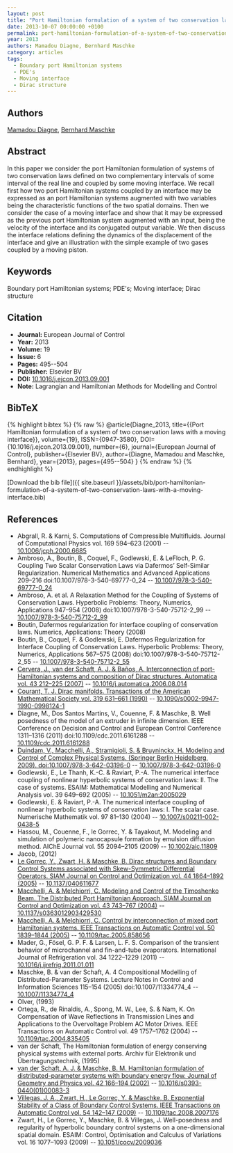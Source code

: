 ```yaml
---
layout: post
title: "Port Hamiltonian formulation of a system of two conservation laws with a moving interface"
date: 2013-10-07 00:00:00 +0100
permalink: port-hamiltonian-formulation-of-a-system-of-two-conservation-laws-with-a-moving-interface
year: 2013
authors: Mamadou Diagne, Bernhard Maschke
category: articles
tags:
  - Boundary port Hamiltonian systems
  - PDE's
  - Moving interface
  - Dirac structure
---
```

 
## Authors
[Mamadou Diagne](authors/mamadou-diagne), [Bernhard Maschke](authors/bernhard-maschke)
 
## Abstract
In this paper we consider the port Hamiltonian formulation of systems of two conservation laws defined on two complementary intervals of some interval of the real line and coupled by some moving interface. We recall first how two port Hamiltonian systems coupled by an interface may be expressed as an port Hamiltonian systems augmented with two variables being the characteristic functions of the two spatial domains. Then we consider the case of a moving interface and show that it may be expressed as the previous port Hamiltonian system augmented with an input, being the velocity of the interface and its conjugated output variable. We then discuss the interface relations defining the dynamics of the displacement of the interface and give an illustration with the simple example of two gases coupled by a moving piston.
 
## Keywords
Boundary port Hamiltonian systems; PDE's; Moving interface; Dirac structure
 
## Citation
- **Journal:** European Journal of Control
- **Year:** 2013
- **Volume:** 19
- **Issue:** 6
- **Pages:** 495--504
- **Publisher:** Elsevier BV
- **DOI:** [10.1016/j.ejcon.2013.09.001](https://doi.org/10.1016/j.ejcon.2013.09.001)
- **Note:** Lagrangian and Hamiltonian Methods for Modelling and Control
 
## BibTeX
{% highlight bibtex %}
{% raw %}
@article{Diagne_2013,
  title={{Port Hamiltonian formulation of a system of two conservation laws with a moving interface}},
  volume={19},
  ISSN={0947-3580},
  DOI={10.1016/j.ejcon.2013.09.001},
  number={6},
  journal={European Journal of Control},
  publisher={Elsevier BV},
  author={Diagne, Mamadou and Maschke, Bernhard},
  year={2013},
  pages={495--504}
}
{% endraw %}
{% endhighlight %}
 
[Download the bib file]({{ site.baseurl }}/assets/bib/port-hamiltonian-formulation-of-a-system-of-two-conservation-laws-with-a-moving-interface.bib)
 
## References
- Abgrall, R. & Karni, S. Computations of Compressible Multifluids. Journal of Computational Physics vol. 169 594–623 (2001) -- [10.1006/jcph.2000.6685](https://doi.org/10.1006/jcph.2000.6685)
- Ambroso, A., Boutin, B., Coquel, F., Godlewski, E. & LeFloch, P. G. Coupling Two Scalar Conservation Laws via Dafermos’ Self-Similar Regularization. Numerical Mathematics and Advanced Applications 209–216 doi:10.1007/978-3-540-69777-0_24 -- [10.1007/978-3-540-69777-0_24](https://doi.org/10.1007/978-3-540-69777-0_24)
- Ambroso, A. et al. A Relaxation Method for the Coupling of Systems of Conservation Laws. Hyperbolic Problems: Theory, Numerics, Applications 947–954 (2008) doi:10.1007/978-3-540-75712-2_99 -- [10.1007/978-3-540-75712-2_99](https://doi.org/10.1007/978-3-540-75712-2_99)
- Boutin, Dafermos regularization for interface coupling of conservation laws. Numerics, Applications: Theory (2008)
- Boutin, B., Coquel, F. & Godlewski, E. Dafermos Regularization for Interface Coupling of Conservation Laws. Hyperbolic Problems: Theory, Numerics, Applications 567–575 (2008) doi:10.1007/978-3-540-75712-2_55 -- [10.1007/978-3-540-75712-2_55](https://doi.org/10.1007/978-3-540-75712-2_55)
- [Cervera, J., van der Schaft, A. J. & Baños, A. Interconnection of port-Hamiltonian systems and composition of Dirac structures. Automatica vol. 43 212–225 (2007)](interconnection-of-port-hamiltonian-systems-and-composition-of-dirac-structures) -- [10.1016/j.automatica.2006.08.014](https://doi.org/10.1016/j.automatica.2006.08.014)
- [Courant, T. J. Dirac manifolds. Transactions of the American Mathematical Society vol. 319 631–661 (1990)](dirac-manifolds) -- [10.1090/s0002-9947-1990-0998124-1](https://doi.org/10.1090/s0002-9947-1990-0998124-1)
- Diagne, M., Dos Santos Martins, V., Couenne, F. & Maschke, B. Well posedness of the model of an extruder in infinite dimension. IEEE Conference on Decision and Control and European Control Conference 1311–1316 (2011) doi:10.1109/cdc.2011.6161288 -- [10.1109/cdc.2011.6161288](https://doi.org/10.1109/cdc.2011.6161288)
- [Duindam, V., Macchelli, A., Stramigioli, S. & Bruyninckx, H. Modeling and Control of Complex Physical Systems. (Springer Berlin Heidelberg, 2009). doi:10.1007/978-3-642-03196-0](modeling-and-control-of-complex-physical-systems) -- [10.1007/978-3-642-03196-0](https://doi.org/10.1007/978-3-642-03196-0)
- Godlewski, E., Le Thanh, K.-C. & Raviart, P.-A. The numerical interface coupling of nonlinear hyperbolic systems of conservation laws: II. The case of systems. ESAIM: Mathematical Modelling and Numerical Analysis vol. 39 649–692 (2005) -- [10.1051/m2an:2005029](https://doi.org/10.1051/m2an:2005029)
- Godlewski, E. & Raviart, P.-A. The numerical interface coupling of nonlinear hyperbolic systems of conservation laws: I. The scalar case. Numerische Mathematik vol. 97 81–130 (2004) -- [10.1007/s00211-002-0438-5](https://doi.org/10.1007/s00211-002-0438-5)
- Hassou, M., Couenne, F., le Gorrec, Y. & Tayakout, M. Modeling and simulation of polymeric nanocapsule formation by emulsion diffusion method. AIChE Journal vol. 55 2094–2105 (2009) -- [10.1002/aic.11809](https://doi.org/10.1002/aic.11809)
- Jacob, (2012)
- [Le Gorrec, Y., Zwart, H. & Maschke, B. Dirac structures and Boundary Control Systems associated with Skew-Symmetric Differential Operators. SIAM Journal on Control and Optimization vol. 44 1864–1892 (2005)](dirac-structures-and-boundary-control-systems-associated-with-skew-symmetric-differential-operators) -- [10.1137/040611677](https://doi.org/10.1137/040611677)
- [Macchelli, A. & Melchiorri, C. Modeling and Control of the Timoshenko Beam. The Distributed Port Hamiltonian Approach. SIAM Journal on Control and Optimization vol. 43 743–767 (2004)](modeling-and-control-of-the-timoshenko-beam-the-distributed-port-hamiltonian-approach) -- [10.1137/s0363012903429530](https://doi.org/10.1137/s0363012903429530)
- [Macchelli, A. & Melchiorri, C. Control by interconnection of mixed port Hamiltonian systems. IEEE Transactions on Automatic Control vol. 50 1839–1844 (2005)](control-by-interconnection-of-mixed-port-hamiltonian-systems) -- [10.1109/tac.2005.858656](https://doi.org/10.1109/tac.2005.858656)
- Mader, G., Fösel, G. P. F. & Larsen, L. F. S. Comparison of the transient behavior of microchannel and fin-and-tube evaporators. International Journal of Refrigeration vol. 34 1222–1229 (2011) -- [10.1016/j.ijrefrig.2011.01.011](https://doi.org/10.1016/j.ijrefrig.2011.01.011)
- Maschke, B. & van der Schaft, A. 4 Compositional Modelling of Distributed-Parameter Systems. Lecture Notes in Control and Information Sciences 115–154 (2005) doi:10.1007/11334774_4 -- [10.1007/11334774_4](https://doi.org/10.1007/11334774_4)
- Olver, (1993)
- Ortega, R., de Rinaldis, A., Spong, M. W., Lee, S. & Nam, K. On Compensation of Wave Reflections in Transmission Lines and Applications to the Overvoltage Problem AC Motor Drives. IEEE Transactions on Automatic Control vol. 49 1757–1762 (2004) -- [10.1109/tac.2004.835405](https://doi.org/10.1109/tac.2004.835405)
- van der Schaft, The Hamiltonian formulation of energy conserving physical systems with external ports. Archiv für Elektronik und Übertragungstechnik, (1995)
- [van der Schaft, A. J. & Maschke, B. M. Hamiltonian formulation of distributed-parameter systems with boundary energy flow. Journal of Geometry and Physics vol. 42 166–194 (2002)](hamiltonian-formulation-of-distributed-parameter-systems-with-boundary-energy-flow) -- [10.1016/s0393-0440(01)00083-3](https://doi.org/10.1016/s0393-0440(01)00083-3)
- [Villegas, J. A., Zwart, H., Le Gorrec, Y. & Maschke, B. Exponential Stability of a Class of Boundary Control Systems. IEEE Transactions on Automatic Control vol. 54 142–147 (2009)](exponential-stability-of-a-class-of-boundary-control-systems) -- [10.1109/tac.2008.2007176](https://doi.org/10.1109/tac.2008.2007176)
- Zwart, H., Le Gorrec, Y., Maschke, B. & Villegas, J. Well-posedness and regularity of hyperbolic boundary control systems on a one-dimensional spatial domain. ESAIM: Control, Optimisation and Calculus of Variations vol. 16 1077–1093 (2009) -- [10.1051/cocv/2009036](https://doi.org/10.1051/cocv/2009036)

